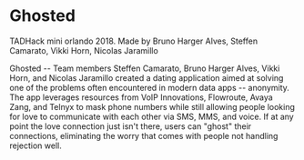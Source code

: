 # Ghosted
TADHack mini orlando 2018. Made by Bruno Harger Alves, Steffen Camarato, Vikki Horn, Nicolas Jaramillo

Ghosted -- Team members Steffen Camarato, Bruno Harger Alves, Vikki Horn, and Nicolas Jaramillo created a dating application aimed at solving one of the problems often encountered in modern data apps -- anonymity. The app leverages resources from VoIP Innovations, Flowroute, Avaya Zang, and Telnyx to mask phone numbers while still allowing people looking for love to communicate with each other via SMS, MMS, and voice. If at any point the love connection just isn't there, users can "ghost" their connections, eliminating the worry that comes with people not handling rejection well.
